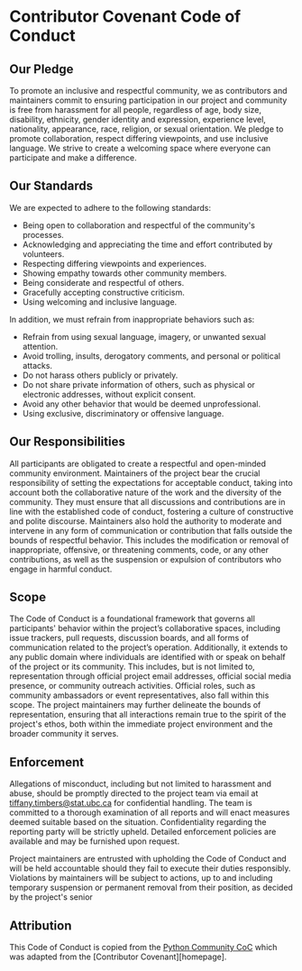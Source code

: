 
# Contributor Covenant Code of Conduct


## Our Pledge

To promote an inclusive and respectful community, we as contributors and maintainers commit to ensuring participation in our project and community is free from harassment for all people, regardless of age, body size, disability, ethnicity, gender identity and expression, experience level, nationality, appearance, race, religion, or sexual orientation. We pledge to promote collaboration, respect differing viewpoints, and use inclusive language. We strive to create a welcoming space where everyone can participate and make a difference.

## Our Standards

We are expected to adhere to the following standards:

* Being open to collaboration and respectful of the community's processes.
* Acknowledging and appreciating the time and effort contributed by volunteers.
* Respecting differing viewpoints and experiences.
* Showing empathy towards other community members.
* Being considerate and respectful of others.
* Gracefully accepting constructive criticism.
* Using welcoming and inclusive language.

In addition, we must refrain from inappropriate behaviors such as:

* Refrain from using sexual language, imagery, or unwanted sexual attention.
* Avoid trolling, insults, derogatory comments, and personal or political attacks.
* Do not harass others publicly or privately.
* Do not share private information of others, such as physical or electronic addresses, without explicit consent.
* Avoid any other behavior that would be deemed unprofessional.
* Using exclusive, discriminatory or offensive language.

## Our Responsibilities

All participants are obligated to create a respectful and open-minded community environment. Maintainers of the project bear the crucial responsibility of setting the expectations for acceptable conduct, taking into account both the collaborative nature of the work and the diversity of the community. They must ensure that all discussions and contributions are in line with the established code of conduct, fostering a culture of constructive and polite discourse. Maintainers also hold the authority to moderate and intervene in any form of communication or contribution that falls outside the bounds of respectful behavior. This includes the modification or removal of inappropriate, offensive, or threatening comments, code, or any other contributions, as well as the suspension or expulsion of contributors who engage in harmful conduct.

## Scope

The Code of Conduct is a foundational framework that governs all participants' behavior within the project’s collaborative spaces, including issue trackers, pull requests, discussion boards, and all forms of communication related to the project’s operation. Additionally, it extends to any public domain where individuals are identified with or speak on behalf of the project or its community. This includes, but is not limited to, representation through official project email addresses, official social media presence, or community outreach activities. Official roles, such as community ambassadors or event representatives, also fall within this scope. The project maintainers may further delineate the bounds of representation, ensuring that all interactions remain true to the spirit of the project's ethos, both within the immediate project environment and the broader community it serves.

## Enforcement

Allegations of misconduct, including but not limited to harassment and abuse, should be promptly directed to the project team via email at [tiffany.timbers@stat.ubc.ca](mailto:tiffany.timbers@stat.ubc.ca) for confidential handling. The team is committed to a thorough examination of all reports and will enact measures deemed suitable based on the situation. Confidentiality regarding the reporting party will be strictly upheld. Detailed enforcement policies are available and may be furnished upon request.

Project maintainers are entrusted with upholding the Code of Conduct and will be held accountable should they fail to execute their duties responsibly. Violations by maintainers will be subject to actions, up to and including temporary suspension or permanent removal from their position, as decided by the project's senior


## Attribution

This Code of Conduct is copied from the  [Python Community CoC](https://www.python.org/psf/conduct/) which was adapted from the [Contributor Covenant][homepage].
